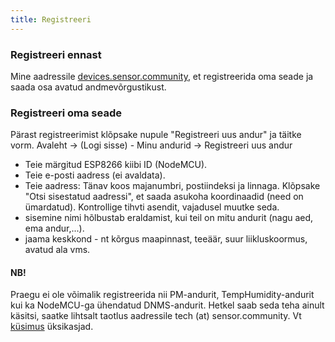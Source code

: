```yaml
---
title: Registreeri
---
```


### Registreeri ennast

Mine aadressile [devices.sensor.community](https://devices.sensor.community), et registreerida oma seade ja saada osa avatud andmevõrgustikust.


### Registreeri oma seade
Pärast registreerimist klõpsake nupule "Registreeri uus andur" ja täitke vorm.
Avaleht -> (Logi sisse) - Minu andurid -> Registreeri uus andur

* Teie märgitud ESP8266 kiibi ID (NodeMCU).
* Teie e-posti aadress (ei avaldata).
* Teie aadress: Tänav koos majanumbri, postiindeksi ja linnaga. Klõpsake "Otsi sisestatud aadressi", et saada asukoha koordinaadid (need on ümardatud). Kontrollige tihvti asendit, vajadusel muutke seda.
* sisemine nimi hõlbustab eraldamist, kui teil on mitu andurit (nagu aed, ema andur,...).
* jaama keskkond - nt kõrgus maapinnast, teeäär, suur liikluskoormus, avatud ala vms.

#### NB!
Praegu ei ole võimalik registreerida nii PM-andurit, TempHumidity-andurit kui ka NodeMCU-ga ühendatud DNMS-andurit.
Hetkel saab seda teha ainult käsitsi, saatke lihtsalt taotlus aadressile tech (at) sensor.community.
Vt [küsimus](https://github.com/opendata-stuttgart/sensor.community/issues/117) üksikasjad.


